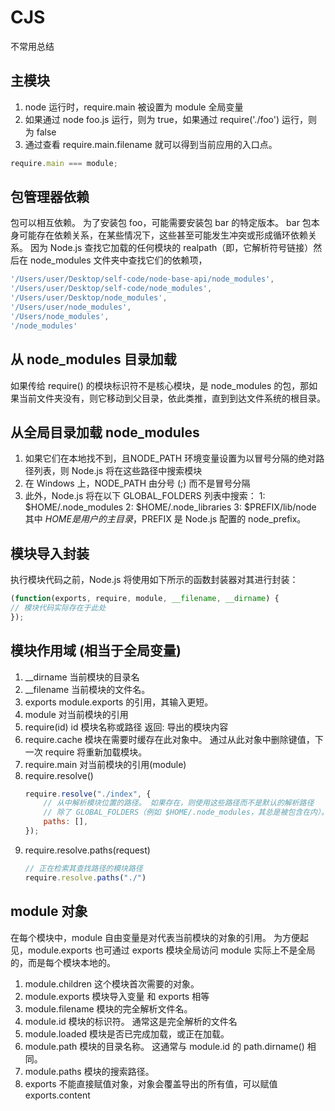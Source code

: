 # CJS
不常用总结

## 主模块
1. node 运行时，require.main 被设置为 module 全局变量
2. 如果通过 node foo.js 运行，则为 true，如果通过 require('./foo') 运行，则为 false
3. 通过查看 require.main.filename 就可以得到当前应用的入口点。
```js
require.main === module;
```

## 包管理器依赖
包可以相互依赖。 为了安装包 foo，可能需要安装包 bar 的特定版本。 bar 包本身可能存在依赖关系，在某些情况下，这些甚至可能发生冲突或形成循环依赖关系。
因为 Node.js 查找它加载的任何模块的 realpath（即，它解析符号链接）然后在 node_modules 文件夹中查找它们的依赖项，
```js
'/Users/user/Desktop/self-code/node-base-api/node_modules',
'/Users/user/Desktop/self-code/node_modules',
'/Users/user/Desktop/node_modules',
'/Users/user/node_modules',
'/Users/node_modules',
'/node_modules'
```

## 从 node_modules 目录加载
如果传给 require() 的模块标识符不是核心模块，是 node_modules 的包，那如果当前文件夹没有，则它移动到父目录，依此类推，直到到达文件系统的根目录。

## 从全局目录加载 node_modules
1. 如果它们在本地找不到，且NODE_PATH 环境变量设置为以冒号分隔的绝对路径列表，则 Node.js 将在这些路径中搜索模块
2. 在 Windows 上，NODE_PATH 由分号 (;) 而不是冒号分隔
3. 此外，Node.js 将在以下 GLOBAL_FOLDERS 列表中搜索：
1: $HOME/.node_modules
2: $HOME/.node_libraries
3: $PREFIX/lib/node
其中 $HOME 是用户的主目录，$PREFIX 是 Node.js 配置的 node_prefix。

## 模块导入封装
执行模块代码之前，Node.js 将使用如下所示的函数封装器对其进行封装：
```js
(function(exports, require, module, __filename, __dirname) {
// 模块代码实际存在于此处
});
```

## 模块作用域 (相当于全局变量)
1. __dirname 当前模块的目录名
2. __filename 当前模块的文件名。
3. exports module.exports 的引用，其输入更短。
4. module 对当前模块的引用
5. require(id)
   id <string> 模块名称或路径
   返回: <any> 导出的模块内容
6. require.cache 模块在需要时缓存在此对象中。 通过从此对象中删除键值，下一次 require 将重新加载模块。
7. require.main 对当前模块的引用(module)
8. require.resolve()
    ```js
    require.resolve("./index", {
        // 从中解析模块位置的路径。 如果存在，则使用这些路径而不是默认的解析路径
        // 除了 GLOBAL_FOLDERS（例如 $HOME/.node_modules，其总是被包含在内）。 这些路径中的每一个都用作模块解析算法的起点，这意味着从此位置检查 node_modules 层级。
        paths: [],
    });
    ```
9. require.resolve.paths(request)
    ```js
    // 正在检索其查找路径的模块路径
    require.resolve.paths("./")
    ```
   
## module 对象
在每个模块中，module 自由变量是对代表当前模块的对象的引用。 为方便起见，module.exports 也可通过 exports 模块全局访问
module 实际上不是全局的，而是每个模块本地的。

1. module.children 这个模块首次需要的对象。
2. module.exports 模块导入变量 和 exports 相等
3. module.filename 模块的完全解析文件名。
4. module.id 模块的标识符。 通常这是完全解析的文件名
5. module.loaded 模块是否已完成加载，或正在加载。
6. module.path 模块的目录名称。 这通常与 module.id 的 path.dirname() 相同。
7. module.paths 模块的搜索路径。
8. exports 不能直接赋值对象，对象会覆盖导出的所有值，可以赋值 exports.content 
